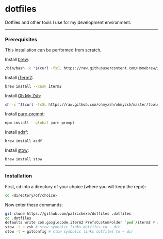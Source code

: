 # dotfiles
Dotfiles and other tools I use for my development environment.

---
### Prerequisites
This installation can be performed from scratch.

Install [brew](https://brew.sh/):
``` bash
/bin/bash -c "$(curl -fsSL https://raw.githubusercontent.com/Homebrew/install/HEAD/install.sh)"
```

Install [iTerm2](https://iterm2.com/):
``` bash
brew install --cask iterm2
```

Install [Oh My Zsh](https://ohmyz.sh/):
``` bash
sh -c "$(curl -fsSL https://raw.github.com/ohmyzsh/ohmyzsh/master/tools/install.sh)"
```

Install [pure-prompt](https://github.com/sindresorhus/pure):
``` bash
npm install --global pure-prompt
```

Install [adsf](https://github.com/asdf-vm/asdf):
``` bash
brew install asdf
```

Install [stow](https://formulae.brew.sh/formula/stow):
``` bash
brew install stow
```

---
### Installation
First, cd into a directory of your choice (where you will keep the repo):
``` bash
cd <directory/of/choice>
```

Now enter these commands:
``` bash
git clone https://github.com/patrickexe/dotfiles .dotfiles
cd .dotfiles
defaults write com.googlecode.iterm2 PrefsCustomFolder `pwd`/iterm2 # sets iterm preferences
stow -t ~ zsh # stow symbolic links dotfiles to ~ dir
stow -t ~ gitconfig # stow symbolic links dotfiles to ~ dir
```
